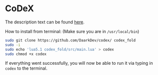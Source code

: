 # CoDeX
The description text can be found [here](https://github.com/DaarkDev/filelink/tree/CoDeX).

How to install from terminal:
(Make sure you are in `/usr/local/bin`)
```sh
sudo git clone https://github.com/DaarkDev/codex/ codex_fold
sudo -i
sudo echo 'lua5.1 codex_fold/src/main.lua' > codex
sudo chmod +x codex
```
If everything went successfully, you will now be able to run it via typing in `codex`
to the terminal.
